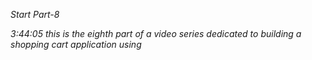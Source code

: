 *Start Part-8*

*3:44:05
this is the eighth part of a video series dedicated to building a shopping cart application using*
